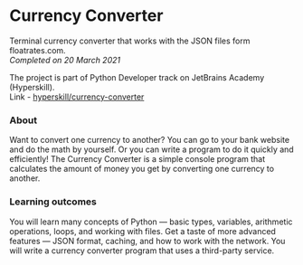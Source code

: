 # Currency Converter

Terminal currency converter that works with the JSON files form floatrates.com.  
_Completed on 20 March 2021_

The project is part of Python Developer track on JetBrains Academy (Hyperskill).  
Link - [hyperskill/currency-converter](https://hyperskill.org/projects/157?track=2)

### About
Want to convert one currency to another? You can go to your bank website and do the math by yourself. Or you can write a program to do it quickly and efficiently! The Currency Converter is a simple console program that calculates the amount of money you get by converting one currency to another.

### Learning outcomes
You will learn many concepts of Python — basic types, variables, arithmetic operations, loops, and working with files. Get a taste of more advanced features — JSON format, caching, and how to work with the network. You will write a currency converter program that uses a third-party service.

